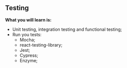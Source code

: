 ## Testing

**What you will learn is:**

- Unit testing, integration testing and functional testing;
- Run you tests:
  - Mocha;
  - react-testing-library;
  - Jest;
  - Cypress;
  - Enzyme;
